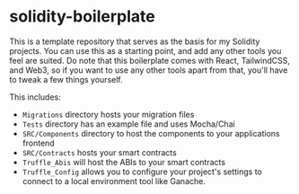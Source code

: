 # solidity-boilerplate

This is a template repository that serves as the basis for my Solidity projects. You can use this as a starting point, and add any other tools you feel are suited. Do note that this boilerplate comes with React, TailwindCSS, and Web3, so if you want to use any other tools apart from that, you'll have to tweak a few things yourself.

This includes:
- `Migrations` directory hosts your migration files
- `Tests` directory has an example file and uses Mocha/Chai
- `SRC/Components` directory to host the components to your applications frontend
- `SRC/Contracts` hosts your smart contracts
- `Truffle_Abis` will host the ABIs to your smart contracts
- `Truffle_Config` allows you to configure your project's settings to connect to a local environment tool like Ganache.